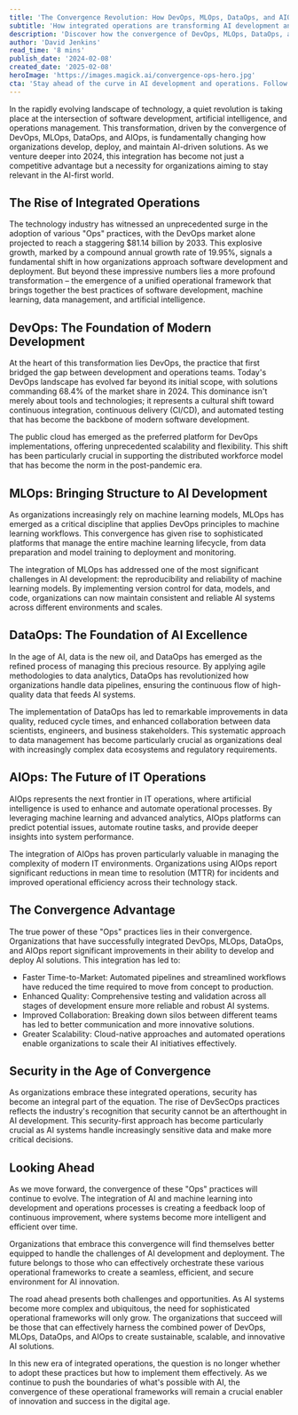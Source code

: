 ```yaml
---
title: 'The Convergence Revolution: How DevOps, MLOps, DataOps, and AIOps Are Reshaping AI Development'
subtitle: 'How integrated operations are transforming AI development and deployment'
description: 'Discover how the convergence of DevOps, MLOps, DataOps, and AIOps is revolutionizing AI development and deployment. With the DevOps market projected to reach $81.14 billion by 2033, organizations are witnessing unprecedented transformation in how they develop and maintain AI solutions. Learn how this integration is creating faster time-to-market, enhanced quality, improved collaboration, and greater scalability in AI initiatives.'
author: 'David Jenkins'
read_time: '8 mins'
publish_date: '2024-02-08'
created_date: '2025-02-08'
heroImage: 'https://images.magick.ai/convergence-ops-hero.jpg'
cta: 'Stay ahead of the curve in AI development and operations. Follow us on LinkedIn for regular insights on the latest trends in DevOps, MLOps, DataOps, and AIOps integration.'
---
```


In the rapidly evolving landscape of technology, a quiet revolution is taking place at the intersection of software development, artificial intelligence, and operations management. This transformation, driven by the convergence of DevOps, MLOps, DataOps, and AIOps, is fundamentally changing how organizations develop, deploy, and maintain AI-driven solutions. As we venture deeper into 2024, this integration has become not just a competitive advantage but a necessity for organizations aiming to stay relevant in the AI-first world.

## The Rise of Integrated Operations

The technology industry has witnessed an unprecedented surge in the adoption of various "Ops" practices, with the DevOps market alone projected to reach a staggering $81.14 billion by 2033. This explosive growth, marked by a compound annual growth rate of 19.95%, signals a fundamental shift in how organizations approach software development and deployment. But beyond these impressive numbers lies a more profound transformation – the emergence of a unified operational framework that brings together the best practices of software development, machine learning, data management, and artificial intelligence.

## DevOps: The Foundation of Modern Development

At the heart of this transformation lies DevOps, the practice that first bridged the gap between development and operations teams. Today's DevOps landscape has evolved far beyond its initial scope, with solutions commanding 68.4% of the market share in 2024. This dominance isn't merely about tools and technologies; it represents a cultural shift toward continuous integration, continuous delivery (CI/CD), and automated testing that has become the backbone of modern software development.

The public cloud has emerged as the preferred platform for DevOps implementations, offering unprecedented scalability and flexibility. This shift has been particularly crucial in supporting the distributed workforce model that has become the norm in the post-pandemic era.

## MLOps: Bringing Structure to AI Development

As organizations increasingly rely on machine learning models, MLOps has emerged as a critical discipline that applies DevOps principles to machine learning workflows. This convergence has given rise to sophisticated platforms that manage the entire machine learning lifecycle, from data preparation and model training to deployment and monitoring.

The integration of MLOps has addressed one of the most significant challenges in AI development: the reproducibility and reliability of machine learning models. By implementing version control for data, models, and code, organizations can now maintain consistent and reliable AI systems across different environments and scales.

## DataOps: The Foundation of AI Excellence

In the age of AI, data is the new oil, and DataOps has emerged as the refined process of managing this precious resource. By applying agile methodologies to data analytics, DataOps has revolutionized how organizations handle data pipelines, ensuring the continuous flow of high-quality data that feeds AI systems.

The implementation of DataOps has led to remarkable improvements in data quality, reduced cycle times, and enhanced collaboration between data scientists, engineers, and business stakeholders. This systematic approach to data management has become particularly crucial as organizations deal with increasingly complex data ecosystems and regulatory requirements.

## AIOps: The Future of IT Operations

AIOps represents the next frontier in IT operations, where artificial intelligence is used to enhance and automate operational processes. By leveraging machine learning and advanced analytics, AIOps platforms can predict potential issues, automate routine tasks, and provide deeper insights into system performance.

The integration of AIOps has proven particularly valuable in managing the complexity of modern IT environments. Organizations using AIOps report significant reductions in mean time to resolution (MTTR) for incidents and improved operational efficiency across their technology stack.

## The Convergence Advantage

The true power of these "Ops" practices lies in their convergence. Organizations that have successfully integrated DevOps, MLOps, DataOps, and AIOps report significant improvements in their ability to develop and deploy AI solutions. This integration has led to:

- Faster Time-to-Market: Automated pipelines and streamlined workflows have reduced the time required to move from concept to production.
- Enhanced Quality: Comprehensive testing and validation across all stages of development ensure more reliable and robust AI systems.
- Improved Collaboration: Breaking down silos between different teams has led to better communication and more innovative solutions.
- Greater Scalability: Cloud-native approaches and automated operations enable organizations to scale their AI initiatives effectively.

## Security in the Age of Convergence

As organizations embrace these integrated operations, security has become an integral part of the equation. The rise of DevSecOps practices reflects the industry's recognition that security cannot be an afterthought in AI development. This security-first approach has become particularly crucial as AI systems handle increasingly sensitive data and make more critical decisions.

## Looking Ahead

As we move forward, the convergence of these "Ops" practices will continue to evolve. The integration of AI and machine learning into development and operations processes is creating a feedback loop of continuous improvement, where systems become more intelligent and efficient over time.

Organizations that embrace this convergence will find themselves better equipped to handle the challenges of AI development and deployment. The future belongs to those who can effectively orchestrate these various operational frameworks to create a seamless, efficient, and secure environment for AI innovation.

The road ahead presents both challenges and opportunities. As AI systems become more complex and ubiquitous, the need for sophisticated operational frameworks will only grow. The organizations that succeed will be those that can effectively harness the combined power of DevOps, MLOps, DataOps, and AIOps to create sustainable, scalable, and innovative AI solutions.

In this new era of integrated operations, the question is no longer whether to adopt these practices but how to implement them effectively. As we continue to push the boundaries of what's possible with AI, the convergence of these operational frameworks will remain a crucial enabler of innovation and success in the digital age.